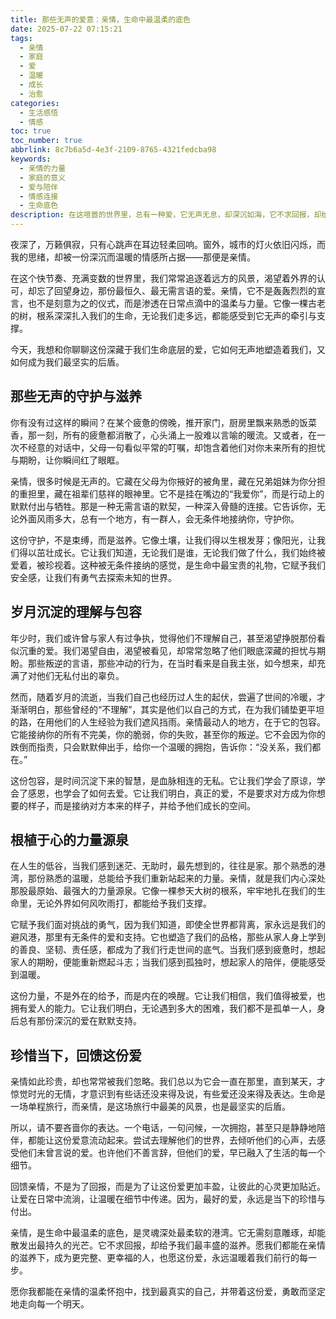 ```yaml
---
title: 那些无声的爱意：亲情，生命中最温柔的底色
date: 2025-07-22 07:15:21
tags:
  - 亲情
  - 家庭
  - 爱
  - 温暖
  - 成长
  - 治愈
categories:
  - 生活感悟
  - 情感
toc: true
toc_number: true
abbrlink: 8c7b6a5d-4e3f-2109-8765-4321fedcba98
keywords:
  - 亲情的力量
  - 家庭的意义
  - 爱与陪伴
  - 情感连接
  - 生命底色
description: 在这喧嚣的世界里，总有一种爱，它无声无息，却深沉如海，它不求回报，却给予我们最坚实的依靠。那便是亲情。它像一束温暖的光，照亮我们前行的路，又像一湾宁静的港湾，承载我们所有的疲惫与脆弱。今天，让我们一起走进这份最纯粹、最深刻的情感，感受它如何滋养我们的生命，成为我们内心最温柔的底色。
---
```


夜深了，万籁俱寂，只有心跳声在耳边轻柔回响。窗外，城市的灯火依旧闪烁，而我的思绪，却被一份深沉而温暖的情感所占据——那便是亲情。

在这个快节奏、充满变数的世界里，我们常常追逐着远方的风景，渴望着外界的认可，却忘了回望身边，那份最恒久、最无需言语的爱。亲情，它不是轰轰烈烈的宣言，也不是刻意为之的仪式，而是渗透在日常点滴中的温柔与力量。它像一棵古老的树，根系深深扎入我们的生命，无论我们走多远，都能感受到它无声的牵引与支撑。

今天，我想和你聊聊这份深藏于我们生命底层的爱，它如何无声地塑造着我们，又如何成为我们最坚实的后盾。

## 那些无声的守护与滋养

你有没有过这样的瞬间？在某个疲惫的傍晚，推开家门，厨房里飘来熟悉的饭菜香，那一刻，所有的疲惫都消散了，心头涌上一股难以言喻的暖流。又或者，在一次不经意的对话中，父母一句看似平常的叮嘱，却饱含着他们对你未来所有的担忧与期盼，让你瞬间红了眼眶。

亲情，很多时候是无声的。它藏在父母为你掖好的被角里，藏在兄弟姐妹为你分担的重担里，藏在祖辈们慈祥的眼神里。它不是挂在嘴边的“我爱你”，而是行动上的默默付出与牺牲。那是一种无需言语的默契，一种深入骨髓的连接。它告诉你，无论外面风雨多大，总有一个地方，有一群人，会无条件地接纳你，守护你。

这份守护，不是束缚，而是滋养。它像土壤，让我们得以生根发芽；像阳光，让我们得以茁壮成长。它让我们知道，无论我们是谁，无论我们做了什么，我们始终被爱着，被珍视着。这种被无条件接纳的感觉，是生命中最宝贵的礼物，它赋予我们安全感，让我们有勇气去探索未知的世界。

## 岁月沉淀的理解与包容

年少时，我们或许曾与家人有过争执，觉得他们不理解自己，甚至渴望挣脱那份看似沉重的爱。我们渴望自由，渴望被看见，却常常忽略了他们眼底深藏的担忧与期盼。那些叛逆的言语，那些冲动的行为，在当时看来是自我主张，如今想来，却充满了对他们无私付出的辜负。

然而，随着岁月的流逝，当我们自己也经历过人生的起伏，尝遍了世间的冷暖，才渐渐明白，那些曾经的“不理解”，其实是他们以自己的方式，在为我们铺垫更平坦的路，在用他们的人生经验为我们遮风挡雨。亲情最动人的地方，在于它的包容。它能接纳你的所有不完美，你的脆弱，你的失败，甚至你的叛逆。它不会因为你的跌倒而指责，只会默默伸出手，给你一个温暖的拥抱，告诉你：“没关系，我们都在。”

这份包容，是时间沉淀下来的智慧，是血脉相连的无私。它让我们学会了原谅，学会了感恩，也学会了如何去爱。它让我们明白，真正的爱，不是要求对方成为你想要的样子，而是接纳对方本来的样子，并给予他们成长的空间。

## 根植于心的力量源泉

在人生的低谷，当我们感到迷茫、无助时，最先想到的，往往是家。那个熟悉的港湾，那份熟悉的温暖，总能给予我们重新站起来的力量。亲情，就是我们内心深处那股最原始、最强大的力量源泉。它像一棵参天大树的根系，牢牢地扎在我们的生命里，无论外界如何风吹雨打，都能给予我们支撑。

它赋予我们面对挑战的勇气，因为我们知道，即使全世界都背离，家永远是我们的避风港，那里有无条件的爱和支持。它也塑造了我们的品格，那些从家人身上学到的善良、坚韧、责任感，都成为了我们行走世间的底气。当我们感到疲惫时，想起家人的期盼，便能重新燃起斗志；当我们感到孤独时，想起家人的陪伴，便能感受到温暖。

这份力量，不是外在的给予，而是内在的唤醒。它让我们相信，我们值得被爱，也拥有爱人的能力。它让我们明白，无论遇到多大的困难，我们都不是孤单一人，身后总有那份深沉的爱在默默支持。

## 珍惜当下，回馈这份爱

亲情如此珍贵，却也常常被我们忽略。我们总以为它会一直在那里，直到某天，才惊觉时光的无情，才意识到有些话还没来得及说，有些爱还没来得及表达。生命是一场单程旅行，而亲情，是这场旅行中最美的风景，也是最坚实的后盾。

所以，请不要吝啬你的表达。一个电话，一句问候，一次拥抱，甚至只是静静地陪伴，都能让这份爱意流动起来。尝试去理解他们的世界，去倾听他们的心声，去感受他们未曾言说的爱。也许他们不善言辞，但他们的爱，早已融入了生活的每一个细节。

回馈亲情，不是为了回报，而是为了让这份爱更加丰盈，让彼此的心灵更加贴近。让爱在日常中流淌，让温暖在细节中传递。因为，最好的爱，永远是当下的珍惜与付出。

亲情，是生命中最温柔的底色，是灵魂深处最柔软的港湾。它无需刻意雕琢，却能散发出最持久的光芒。它不求回报，却给予我们最丰盛的滋养。愿我们都能在亲情的滋养下，成为更完整、更幸福的人，也愿这份爱，永远温暖着我们前行的每一步。

愿你我都能在亲情的温柔怀抱中，找到最真实的自己，并带着这份爱，勇敢而坚定地走向每一个明天。
